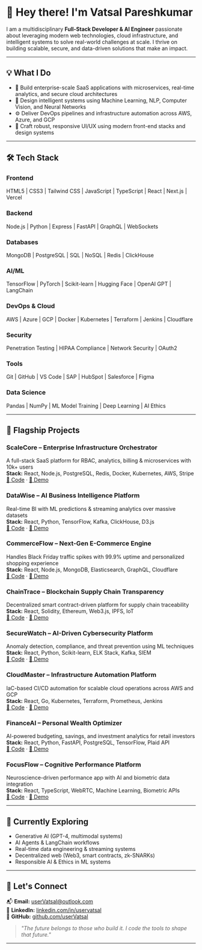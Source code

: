 # 👋 Hey there! I'm Vatsal Pareshkumar

I am a multidisciplinary **Full-Stack Developer & AI Engineer** passionate about leveraging modern web technologies, cloud infrastructure, and intelligent systems to solve real-world challenges at scale. I thrive on building scalable, secure, and data-driven solutions that make an impact.

---

## 💡 What I Do

- 🚀 Build enterprise-scale SaaS applications with microservices, real-time analytics, and secure cloud architectures  
- 🤖 Design intelligent systems using Machine Learning, NLP, Computer Vision, and Neural Networks  
- ⚙️ Deliver DevOps pipelines and infrastructure automation across AWS, Azure, and GCP  
- 🎨 Craft robust, responsive UI/UX using modern front-end stacks and design systems  

---

## 🛠 Tech Stack

### Frontend  
HTML5 | CSS3 | Tailwind CSS | JavaScript | TypeScript | React | Next.js | Vercel

### Backend  
Node.js | Python | Express | FastAPI | GraphQL | WebSockets

### Databases  
MongoDB | PostgreSQL | SQL | NoSQL | Redis | ClickHouse

### AI/ML  
TensorFlow | PyTorch | Scikit-learn | Hugging Face | OpenAI GPT | LangChain

### DevOps & Cloud  
AWS | Azure | GCP | Docker | Kubernetes | Terraform | Jenkins | Cloudflare

### Security  
Penetration Testing | HIPAA Compliance | Network Security | OAuth2

### Tools  
Git | GitHub | VS Code | SAP | HubSpot | Salesforce | Figma

### Data Science  
Pandas | NumPy | ML Model Training | Deep Learning | AI Ethics

---

## 🚀 Flagship Projects

### ScaleCore – Enterprise Infrastructure Orchestrator  
A full-stack SaaS platform for RBAC, analytics, billing & microservices with 10k+ users  
**Stack:** React, Node.js, PostgreSQL, Redis, Docker, Kubernetes, AWS, Stripe  
[🔗 Code](#) · [🔗 Demo](#)

### DataWise – AI Business Intelligence Platform  
Real-time BI with ML predictions & streaming analytics over massive datasets  
**Stack:** React, Python, TensorFlow, Kafka, ClickHouse, D3.js  
[🔗 Code](#) · [🔗 Demo](#)

### CommerceFlow – Next-Gen E-Commerce Engine  
Handles Black Friday traffic spikes with 99.9% uptime and personalized shopping experience  
**Stack:** React, Node.js, MongoDB, Elasticsearch, GraphQL, Cloudflare  
[🔗 Code](#) · [🔗 Demo](#)

### ChainTrace – Blockchain Supply Chain Transparency  
Decentralized smart contract-driven platform for supply chain traceability  
**Stack:** React, Solidity, Ethereum, Web3.js, IPFS, IoT  
[🔗 Code](#) · [🔗 Demo](#)

### SecureWatch – AI-Driven Cybersecurity Platform  
Anomaly detection, compliance, and threat prevention using ML techniques  
**Stack:** React, Python, Scikit-learn, ELK Stack, Kafka, SIEM  
[🔗 Code](#) · [🔗 Demo](#)

### CloudMaster – Infrastructure Automation Platform  
IaC-based CI/CD automation for scalable cloud operations across AWS and GCP  
**Stack:** React, Go, Kubernetes, Terraform, Prometheus, Jenkins  
[🔗 Code](#) · [🔗 Demo](#)

### FinanceAI – Personal Wealth Optimizer  
AI-powered budgeting, savings, and investment analytics for retail investors  
**Stack:** React, Python, FastAPI, PostgreSQL, TensorFlow, Plaid API  
[🔗 Code](#) · [🔗 Demo](#)

### FocusFlow – Cognitive Performance Platform  
Neuroscience-driven performance app with AI and biometric data integration  
**Stack:** React, TypeScript, WebRTC, Machine Learning, Biometric APIs  
[🔗 Code](#) · [🔗 Demo](#)

---

## 🧠 Currently Exploring

- Generative AI (GPT-4, multimodal systems)  
- AI Agents & LangChain workflows  
- Real-time data engineering & streaming systems  
- Decentralized web (Web3, smart contracts, zk-SNARKs)  
- Responsible AI & Ethics in ML systems  

---

## 🤝 Let's Connect

📬 **Email:** userVatsal@outlook.com  
💼 **LinkedIn:** [linkedin.com/in/uservatsal](https://linkedin.com/in/uservatsal)  
🧪 **GitHub:** [github.com/userVatsal](https://github.com/userVatsal)  

> *"The future belongs to those who build it. I code the tools to shape that future."*

---

